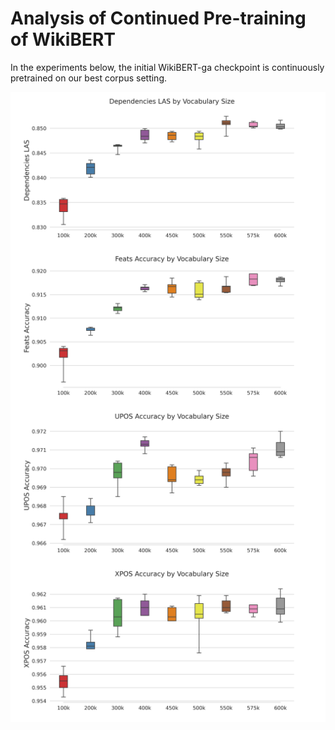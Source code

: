 
# Analysis of Continued Pre-training of WikiBERT

In the experiments below, the initial WikiBERT-ga checkpoint is continuously pretrained on our best corpus setting.


<img src="/assets/images/ga_BERT_wikibert_dependencies_LAS.png" style="display: block; margin: 0 auto" />

<img src="/assets/images/ga_BERT_wikibert_feats_accuracy.png" style="display: block; margin: 0 auto" />

<img src="/assets/images/ga_BERT_wikibert_upos_accuracy.png" style="display: block; margin: 0 auto" />

<img src="/assets/images/ga_BERT_wikibert_xpos_accuracy.png" style="display: block; margin: 0 auto" />
